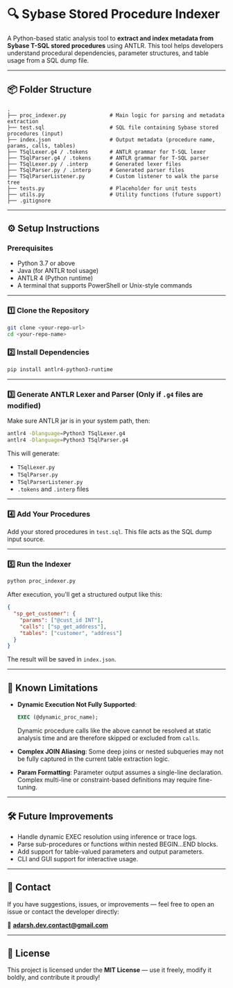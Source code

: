 # 🔍 Sybase Stored Procedure Indexer

A Python-based static analysis tool to **extract and index metadata from Sybase T-SQL stored procedures** using ANTLR. This tool helps developers understand procedural dependencies, parameter structures, and table usage from a SQL dump file.

---

## 📦 Folder Structure

```
.
├── proc_indexer.py              # Main logic for parsing and metadata extraction
├── test.sql                     # SQL file containing Sybase stored procedures (input)
├── index.json                   # Output metadata (procedure name, params, calls, tables)
├── TSqlLexer.g4 / .tokens       # ANTLR grammar for T-SQL lexer
├── TSqlParser.g4 / .tokens      # ANTLR grammar for T-SQL parser
├── TSqlLexer.py / .interp       # Generated lexer files
├── TSqlParser.py / .interp      # Generated parser files
├── TSqlParserListener.py        # Custom listener to walk the parse tree
├── tests.py                     # Placeholder for unit tests
├── utils.py                     # Utility functions (future support)
├── .gitignore

```

---

## ⚙️ Setup Instructions

### Prerequisites

- Python 3.7 or above
- Java (for ANTLR tool usage)
- ANTLR 4 (Python runtime)
- A terminal that supports PowerShell or Unix-style commands

---

### 1️⃣ Clone the Repository

```bash
git clone <your-repo-url>
cd <your-repo-name>
```

### 2️⃣ Install Dependencies

```bash
pip install antlr4-python3-runtime
```

---

### 3️⃣ Generate ANTLR Lexer and Parser (Only if `.g4` files are modified)

Make sure ANTLR jar is in your system path, then:

```bash
antlr4 -Dlanguage=Python3 TSqlLexer.g4
antlr4 -Dlanguage=Python3 TSqlParser.g4
```

This will generate:
- `TSqlLexer.py`
- `TSqlParser.py`
- `TSqlParserListener.py`
- `.tokens` and `.interp` files

---

### 4️⃣ Add Your Procedures

Add your stored procedures in `test.sql`. This file acts as the SQL dump input source.

---

### 5️⃣ Run the Indexer

```bash
python proc_indexer.py
```

After execution, you'll get a structured output like this:

```json
{
  "sp_get_customer": {
    "params": ["@cust_id INT"],
    "calls": ["sp_get_address"],
    "tables": ["customer", "address"]
  }
}
```

The result will be saved in `index.json`.

---

## 🛑 Known Limitations

- **Dynamic Execution Not Fully Supported**:
  ```sql
  EXEC (@dynamic_proc_name);
  ```
  Dynamic procedure calls like the above cannot be resolved at static analysis time and are therefore skipped or excluded from `calls`.

- **Complex JOIN Aliasing**: Some deep joins or nested subqueries may not be fully captured in the current table extraction logic.

- **Param Formatting**: Parameter output assumes a single-line declaration. Complex multi-line or constraint-based definitions may require fine-tuning.

---

## 🛠️ Future Improvements

- Handle dynamic EXEC resolution using inference or trace logs.
- Parse sub-procedures or functions within nested BEGIN...END blocks.
- Add support for table-valued parameters and output parameters.
- CLI and GUI support for interactive usage.

---

## 💬 Contact

If you have suggestions, issues, or improvements — feel free to open an issue or contact the developer directly:

📧 **adarsh.dev.contact@gmail.com**

---

## 🪪 License

This project is licensed under the **MIT License** — use it freely, modify it boldly, and contribute it proudly!